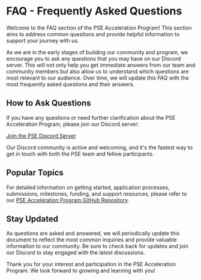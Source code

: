 # FAQ - Frequently Asked Questions

Welcome to the FAQ section of the PSE Acceleration Program! This section aims to address common questions and provide helpful information to support your journey with us. 

As we are in the early stages of building our community and program, we encourage you to ask any questions that you may have on our Discord server. This will not only help you get immediate answers from our team and community members but also allow us to understand which questions are most relevant to our audience. Over time, we will update this FAQ with the most frequently asked questions and their answers.

## How to Ask Questions

If you have any questions or need further clarification about the PSE Acceleration Program, please join our Discord server:

[Join the PSE Discord Server](https://discord.gg/pse)

Our Discord community is active and welcoming, and it's the fastest way to get in touch with both the PSE team and fellow participants.

## Popular Topics

For detailed information on getting started, application processes, submissions, milestones, funding, and support resources, please refer to our [PSE Acceleration Program GitHub Repository](https://github.com/privacy-scaling-explorations/acceleration-program).

## Stay Updated

As questions are asked and answered, we will periodically update this document to reflect the most common inquiries and provide valuable information to our community. Be sure to check back for updates and join our Discord to stay engaged with the latest discussions.

Thank you for your interest and participation in the PSE Acceleration Program. We look forward to growing and learning with you!
